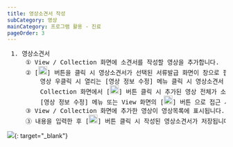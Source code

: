 ```yaml
---
title: 영상소견서 작성
subCategory: 영상
mainCategory: 프로그램 활용 - 진료
pageOrder: 3
---
```



<pre>
 <t2><bold>1. 영상소견서 </bold></t2>
     ① View / Collection 화면에 소견서를 작성할 영상을 추가합니다.
     ② [<img src="/images/{{page.url}}_btn_1.png"  width="20" height="20">] 버튼을 클릭 시 영상소견서가 선택된 서류발급 화면이 창으로 팝업됩니다.
         영상 우클릭 시 열리는 [영상 정보 수정] 메뉴 클릭 시 영상소견서 화면이 창으로 팝업됩니다.
         Collection 화면에서 [<img src="/images/{{page.url}}_btn_1.png"  width="20" height="20">] 버튼 클릭 시 추가된 영상 전체가 소견서에 목록으로 표시됩니다.
         [영상 정보 수정] 메뉴 또는 View 화면의 [<img src="/images/{{page.url}}_btn_1.png"  width="20" height="20">] 버튼 으로 접근 시 해당 영상만 소견서에 표시됩니다.
     ③ View / Collection 화면에 추가한 영상이 영상목록에 표시됩니다.    
     ③ 내용을 입력한 후 [<img src="/images/{{page.url}}_btn_2.png"  width="20" height="20">] 버튼 클릭 시 작성된 영상소견서가 저장됩니다.
</pre>
[![](/images/{{page.url}}_1.png)](/images/{{page.url}}_1.png){: target="_blank"}
<br/><br/>
